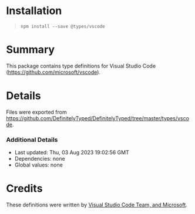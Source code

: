# Installation
> `npm install --save @types/vscode`

# Summary
This package contains type definitions for Visual Studio Code (https://github.com/microsoft/vscode).

# Details
Files were exported from https://github.com/DefinitelyTyped/DefinitelyTyped/tree/master/types/vscode.

### Additional Details
 * Last updated: Thu, 03 Aug 2023 19:02:56 GMT
 * Dependencies: none
 * Global values: none

# Credits
These definitions were written by [Visual Studio Code Team, and Microsoft](https://github.com/microsoft).
